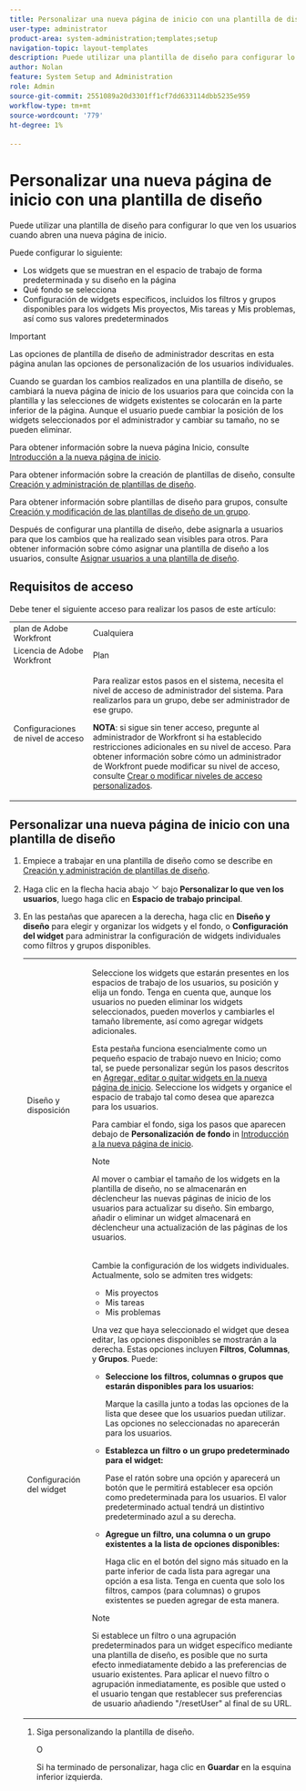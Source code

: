 ```yaml
---
title: Personalizar una nueva página de inicio con una plantilla de diseño
user-type: administrator
product-area: system-administration;templates;setup
navigation-topic: layout-templates
description: Puede utilizar una plantilla de diseño para configurar lo que ven los usuarios cuando abren una nueva página de inicio.
author: Nolan
feature: System Setup and Administration
role: Admin
source-git-commit: 2551089a20d3301ff1cf7dd633114dbb5235e959
workflow-type: tm+mt
source-wordcount: '779'
ht-degree: 1%

---
```


# Personalizar una nueva página de inicio con una plantilla de diseño

Puede utilizar una plantilla de diseño para configurar lo que ven los usuarios cuando abren una nueva página de inicio.

Puede configurar lo siguiente:

* Los widgets que se muestran en el espacio de trabajo de forma predeterminada y su diseño en la página
* Qué fondo se selecciona
* Configuración de widgets específicos, incluidos los filtros y grupos disponibles para los widgets Mis proyectos, Mis tareas y Mis problemas, así como sus valores predeterminados

>[!IMPORTANT]
>
>Las opciones de plantilla de diseño de administrador descritas en esta página anulan las opciones de personalización de los usuarios individuales.
>
>Cuando se guardan los cambios realizados en una plantilla de diseño, se cambiará la nueva página de inicio de los usuarios para que coincida con la plantilla y las selecciones de widgets existentes se colocarán en la parte inferior de la página. Aunque el usuario puede cambiar la posición de los widgets seleccionados por el administrador y cambiar su tamaño, no se pueden eliminar.

Para obtener información sobre la nueva página Inicio, consulte [Introducción a la nueva página de inicio](/help/quicksilver/workfront-basics/using-home/new-home/get-started-with-new-home.md).

Para obtener información sobre la creación de plantillas de diseño, consulte [Creación y administración de plantillas de diseño](../use-layout-templates/create-and-manage-layout-templates.md).

Para obtener información sobre plantillas de diseño para grupos, consulte [Creación y modificación de las plantillas de diseño de un grupo](../../../administration-and-setup/manage-groups/work-with-group-objects/create-and-modify-a-groups-layout-templates.md).

Después de configurar una plantilla de diseño, debe asignarla a usuarios para que los cambios que ha realizado sean visibles para otros. Para obtener información sobre cómo asignar una plantilla de diseño a los usuarios, consulte [Asignar usuarios a una plantilla de diseño](../use-layout-templates/assign-users-to-layout-template.md).

## Requisitos de acceso

Debe tener el siguiente acceso para realizar los pasos de este artículo:

<table style="table-layout:auto"> 
 <col> 
 <col> 
 <tbody> 
  <tr> 
   <td role="rowheader">plan de Adobe Workfront</td> 
   <td>Cualquiera</td> 
  </tr> 
  <tr> 
   <td role="rowheader">Licencia de Adobe Workfront</td> 
   <td>Plan</td> 
  </tr> 
  <tr> 
   <td role="rowheader">Configuraciones de nivel de acceso</td> 
   <td> <p>Para realizar estos pasos en el sistema, necesita el nivel de acceso de administrador del sistema.
Para realizarlos para un grupo, debe ser administrador de ese grupo.</p> <p><b>NOTA</b>: si sigue sin tener acceso, pregunte al administrador de Workfront si ha establecido restricciones adicionales en su nivel de acceso. Para obtener información sobre cómo un administrador de Workfront puede modificar su nivel de acceso, consulte <a href="../../../administration-and-setup/add-users/configure-and-grant-access/create-modify-access-levels.md" class="MCXref xref">Crear o modificar niveles de acceso personalizados</a>.</p> </td> 
  </tr> 
 </tbody> 
</table>

## Personalizar una nueva página de inicio con una plantilla de diseño

1. Empiece a trabajar en una plantilla de diseño como se describe en [Creación y administración de plantillas de diseño](../../../administration-and-setup/customize-workfront/use-layout-templates/create-and-manage-layout-templates.md).

1. Haga clic en la flecha hacia abajo ![](assets/dropdown-arrow.png) bajo **Personalizar lo que ven los usuarios**, luego haga clic en **Espacio de trabajo principal**.

1. En las pestañas que aparecen a la derecha, haga clic en **Diseño y diseño** para elegir y organizar los widgets y el fondo, o **Configuración del widget** para administrar la configuración de widgets individuales como filtros y grupos disponibles.

   <table style="table-layout:auto"> 
    <col> 
    <col> 
    <tbody> 
     <tr> 
      <td role="rowheader">Diseño y disposición</td> 
      <td>
      <p>Seleccione los widgets que estarán presentes en los espacios de trabajo de los usuarios, su posición y elija un fondo. Tenga en cuenta que, aunque los usuarios no pueden eliminar los widgets seleccionados, pueden moverlos y cambiarles el tamaño libremente, así como agregar widgets adicionales.</p>
      <p>Esta pestaña funciona esencialmente como un pequeño espacio de trabajo nuevo en Inicio; como tal, se puede personalizar según los pasos descritos en <a href="/help/quicksilver/workfront-basics/using-home/new-home/add-edit-remove-widgets-in-new-home.md" class="MCXref xref">Agregar, editar o quitar widgets en la nueva página de inicio</a>. Seleccione los widgets y organice el espacio de trabajo tal como desea que aparezca para los usuarios.</p>
      <p>Para cambiar el fondo, siga los pasos que aparecen debajo de <b>Personalización de fondo</b> in <a href="/help/quicksilver/workfront-basics/using-home/new-home/get-started-with-new-home.md" class="MCXref xref">Introducción a la nueva página de inicio</a>.</p>
      <p>

>[!NOTE]
>
>Al mover o cambiar el tamaño de los widgets en la plantilla de diseño, no se almacenarán en déclencheur las nuevas páginas de inicio de los usuarios para actualizar su diseño. Sin embargo, añadir o eliminar un widget almacenará en déclencheur una actualización de las páginas de los usuarios.

</p>
     </td> 
     </tr> 
     <tr> 
      <td role="rowheader">Configuración del widget</td> 
      <td>
      <p>Cambie la configuración de los widgets individuales. Actualmente, solo se admiten tres widgets:</p>
      <ul>
        <li>Mis proyectos</li>
        <li>Mis tareas</li>
        <li>Mis problemas</li>
      </ul>
      <p>Una vez que haya seleccionado el widget que desea editar, las opciones disponibles se mostrarán a la derecha. Estas opciones incluyen <b>Filtros</b>, <b>Columnas</b>, y <b>Grupos</b>. Puede:</p>
      <ul>
      <li><p><b>Seleccione los filtros, columnas o grupos que estarán disponibles para los usuarios:</b></p>
      <p>Marque la casilla junto a todas las opciones de la lista que desee que los usuarios puedan utilizar. Las opciones no seleccionadas no aparecerán para los usuarios.</li></p>
      <li><p><b>Establezca un filtro o un grupo predeterminado para el widget:</b></p>
      <p>Pase el ratón sobre una opción y aparecerá un botón que le permitirá establecer esa opción como predeterminada para los usuarios. El valor predeterminado actual tendrá un distintivo predeterminado azul a su derecha.</li></p>
      <li><p><b>Agregue un filtro, una columna o un grupo existentes a la lista de opciones disponibles:</b></p>
      <p>Haga clic en el botón del signo más situado en la parte inferior de cada lista para agregar una opción a esa lista. Tenga en cuenta que solo los filtros, campos (para columnas) o grupos existentes se pueden agregar de esta manera.</p></li>
      </ul>
      <p>

>[!NOTE]
>
>Si establece un filtro o una agrupación predeterminados para un widget específico mediante una plantilla de diseño, es posible que no surta efecto inmediatamente debido a las preferencias de usuario existentes. Para aplicar el nuevo filtro o agrupación inmediatamente, es posible que usted o el usuario tengan que restablecer sus preferencias de usuario añadiendo &quot;/resetUser&quot; al final de su URL.

</p>
  </td> 
  </tr>
  </tbody> 
  </table>

1. Siga personalizando la plantilla de diseño.

   O

   Si ha terminado de personalizar, haga clic en **Guardar** en la esquina inferior izquierda.

